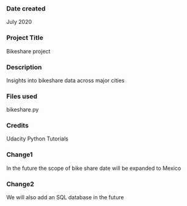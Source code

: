 ### Date created
July 2020

### Project Title
Bikeshare project

### Description
Insights into bikeshare data across major cities

### Files used
bikeshare.py

### Credits
Udacity Python Tutorials

### Change1
In the future the scope of bike share date will be expanded to Mexico

### Change2
We will also add an SQL database in the future
